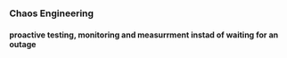 ### Chaos Engineering
#### proactive testing, monitoring and measurrment instad of waiting for an outage 
